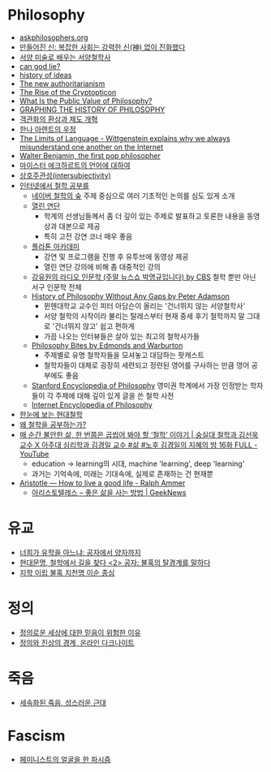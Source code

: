 Philosophy
==========
* [askphilosophers.org](http://www.askphilosophers.org/)
* [만들어진 신: 복잡한 사회는 강력한 신(神) 없이 진화했다](http://ppss.kr/archives/38486)
* [서양 미술로 배우는 서양철학사](http://blog.naver.com/shebchenco/220324371327)
* [can god lie?](http://aeon.co/magazine/philosophy/how-science-made-an-honest-man-of-god/)
* [history of ideas](http://www.bbc.co.uk/programmes/articles/3vVjcY47k2p5Wsnj3ZFHV5W/a-history-of-ideas)
* [The new authoritarianism](http://www.voxeu.org/article/new-authoritarianism)
* [The Rise of the Cryptopticon](http://www.iasc-culture.org/THR/THR_article_2015_Spring_Vaidhyanathan.php)
* [What Is the Public Value of Philosophy?](http://www.huffingtonpost.com/keith-m-parsons/what-is-the-public-value-of-philosophy_b_7018022.html)
* [GRAPHING THE HISTORY OF PHILOSOPHY](http://www.coppelia.io/2012/06/graphing-the-history-of-philosophy/)
* [객관화의 환상과 제도 개혁](http://ppss.kr/archives/48544)
* [한나 아렌트의 우정](http://ppss.kr/archives/48637)
* [The Limits of Language - Wittgenstein explains why we always misunderstand one another on the Internet](http://www.slate.com/articles/life/classes/2015/09/take_a_wittgenstein_class_he_explains_the_problems_of_translating_language.html)
* [Walter Benjamin, the first pop philosopher](http://www.newstatesman.com/culture/books/2015/10/walter-benjamin-first-pop-philosopher)
* [마이스터 에크하르트의 언어에 대하여](http://www.gosinga.net/archives/2134)
* [상호주관성(intersubjectivity)](http://snacker.hankyung.com/worker/5875)
* [인터넷에서 철학 공부를](http://clien.net/cs2/bbs/board.php?bo_table=lecture&wr_id=332807)
  * [네이버 철학의 숲](http://m.navercast.naver.com/mobile_card_list.nhn?cid=87&category_id=87) 주제 중심으로 여러 기초적인 논의를 심도 있게 소개
  * [열린 연단](http://m.openlectures.naver.com)
    * 학계의 선생님들께서 좀 더 깊이 있는 주제로 발표하고 토론한 내용을 동영상과 대본으로 제공
    * 특히 고전 강연 코너 매우 좋음
  * [플라톤 아카데미](https://youtu.be/NFSLQXGzbyg)
    * 강연 및 프로그램을 진행 후 유투브에 동영상 제공
    * 열린 연단 강의에 비해 좀 대중적인 강의
  * [강유원의 라디오 인문학 (주말 뉴스쇼 박명규입니다) by CBS](https://itun.es/us/fc6yI.c) 철학 뿐만 아닌 서구 인문학 전체
  * [History of Philosophy Without Any Gaps by Peter Adamson](https://itun.es/us/FpeQx.c)
    * 뮌헨대학교 교수인 피터 아담슨이 올리는 '건너뛰지 않는 서양철학사'
    * 서양 철학의 시작이라 불리는 탈레스부터 현재 중세 후기 철학까지 말 그대로 '건너뛰지 않고' 쉽고 편하게
    * 가끔 나오는 인터뷰들은 살아 있는 최고의 철학사가들
  * [Philosophy Bites by Edmonds and Warburton](https://itun.es/us/fBIup.c)
    * 주제별로 유명 철학자들을 모셔놓고 대담하는 팟캐스트
    * 철학자들이 대체로 굉장히 세련되고 정련된 영어를 구사하는 만큼 영어 공부에도 좋음
  * [Stanford Encyclopedia of Philosophy](http://plato.stanford.edu/) 영미권 학계에서 가장 인정받는 학자들이 각 주제에 대해 깊이 있게 글을 쓴 철학 사전
  * [Internet Encyclopedia of Philosophy](http://www.iep.utm.edu/)
* [한눈에 보는 현대철학](http://www.artnstudy.com/Event/?EventKey=561)
* [왜 철학을 공부하는가?](http://www.mimul.com/pebble/default/2018/06/26/1530012035058.html)
* [매 순간 불안한 삶, 한 번쯤은 곱씹어 봐야 할 ‘철학’ 이야기 | 숭실대 철학과 김선욱 교수 X 아주대 심리학과 김경일 교수 #삶 #노후 김경일의 지혜의 밤 16화 FULL - YouTube](https://www.youtube.com/watch?v=uUznUCwa3WI)
  * education -> learning의 시대, machine 'learning', deep 'learning'
  * 과거는 기억속에, 미래는 기대속에, 실제로 존재하는 건 현재뿐
* [Aristotle — How to live a good life - Ralph Ammer](https://ralphammer.com/aristotle-how-to-live-a-good-life/)
  * [아리스토텔레스 – 좋은 삶을 사는 방법 | GeekNews](https://news.hada.io/topic?id=16342)

# 유교
* [너희가 유학을 아느냐: 공자에서 양자까지](http://slownews.kr/42395)
* [현대문명, 철학에서 길을 찾다 <2> 공자: 불혹의 탈경계를 말하다](http://cafe.daum.net/lalastrada/RkSS/3?q=%B0%F8%C0%DA%BD%C3%B4%EB%C6%F2%B1%D5%BC%F6%B8%ED&re=1)
* [지학 이립 불혹 지천명 이순 종심](http://blog.naver.com/klk1104/100061258239)

# 정의
* [정의로운 세상에 대한 믿음이 위험한 이유](http://www.huffingtonpost.kr/dongseon-chang/story_b_7003282.html)
* [정의와 진상의 경계, 온라인 다크나이트](http://ppss.kr/archives/44094)

# 죽음
* [세속화된 죽음, 성스러운 근대](http://www.huffingtonpost.kr/ilyeong-jeong/story_b_7441748.html)

# Fascism
* [페미니스트의 얼굴을 한 파시즘](http://ppss.kr/archives/36574)

